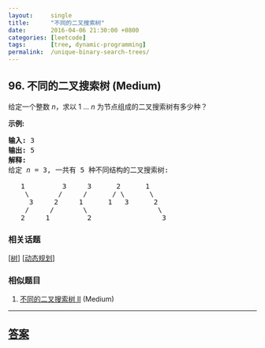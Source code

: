 ```yaml
---
layout:     single
title:      "不同的二叉搜索树"
date:       2016-04-06 21:30:00 +0800
categories: [leetcode]
tags:       [tree, dynamic-programming]
permalink:  /unique-binary-search-trees/
---
```


## 96. 不同的二叉搜索树 (Medium)

<p>给定一个整数 <em>n</em>，求以&nbsp;1 ...&nbsp;<em>n</em>&nbsp;为节点组成的二叉搜索树有多少种？</p>

<p><strong>示例:</strong></p>

<pre><strong>输入:</strong> 3
<strong>输出:</strong> 5
<strong>解释:
</strong>给定 <em>n</em> = 3, 一共有 5 种不同结构的二叉搜索树:

   1         3     3      2      1
    \       /     /      / \      \
     3     2     1      1   3      2
    /     /       \                 \
   2     1         2                 3</pre>

### 相关话题
  [[树](https://github.com/openset/leetcode/tree/master/tag/tree/README.md)]
  [[动态规划](https://github.com/openset/leetcode/tree/master/tag/dynamic-programming/README.md)]

### 相似题目
  1. [不同的二叉搜索树 II](/unique-binary-search-trees-ii) (Medium)

---

## [答案](https://github.com/openset/leetcode/tree/master/problems/unique-binary-search-trees)
